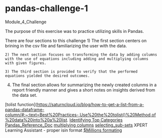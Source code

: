 # pandas-challenge-1
Module_4_Challenge

The purpose of this exercise was to practice utilizing skills in Pandas.

There are four sections to this challenge
	1) The first section centers on brining in the csv file and familiarizing the user with the data.
	
	2) The next section focuses on transforming the data by adding columns with the use of equations including adding and multiplying columns with given figures.
	
	3) The third section is provided to verify that the performed equations yielded the desired outcomes.

 4) The final section allows for summarizing the newly created colunms in a report friendly manner and gives a short notes on insights derived from the data set.


[tolist function](https://saturncloud.io/blog/how-to-get-a-list-from-a-pandas-dataframe-column/#:~:text=Best%20Practices-,Use%20the%20tolist()%20Method,of%20data%20into%20a%20list.
[Identifying Top Categories](https://stackoverflow.com/questions/71972504/extract-the-top-values-from-one-column-based-on-another-column)
[Pandas_Reference_Doc](https://pandas.pydata.org/docs/reference/frame.html)
[multiplying columns](https://stackoverflow.com/questions/70631281/multiplying-two-columns-in-pandas)
[selecting_sub-sets](https://pandas.pydata.org/docs/dev/getting_started/intro_tutorials/03_subset_data.html)
XPERT Learning Assistant - proper isin format
[$Millions formating](https://saturncloud.io/blog/how-to-format-numbers-in-a-python-pandas-dataframe-as-currency-in-thousands-or-millions/#:~:text=To%20format%20numbers%20in%20millions,()%20function%20to%20each%20element.)
